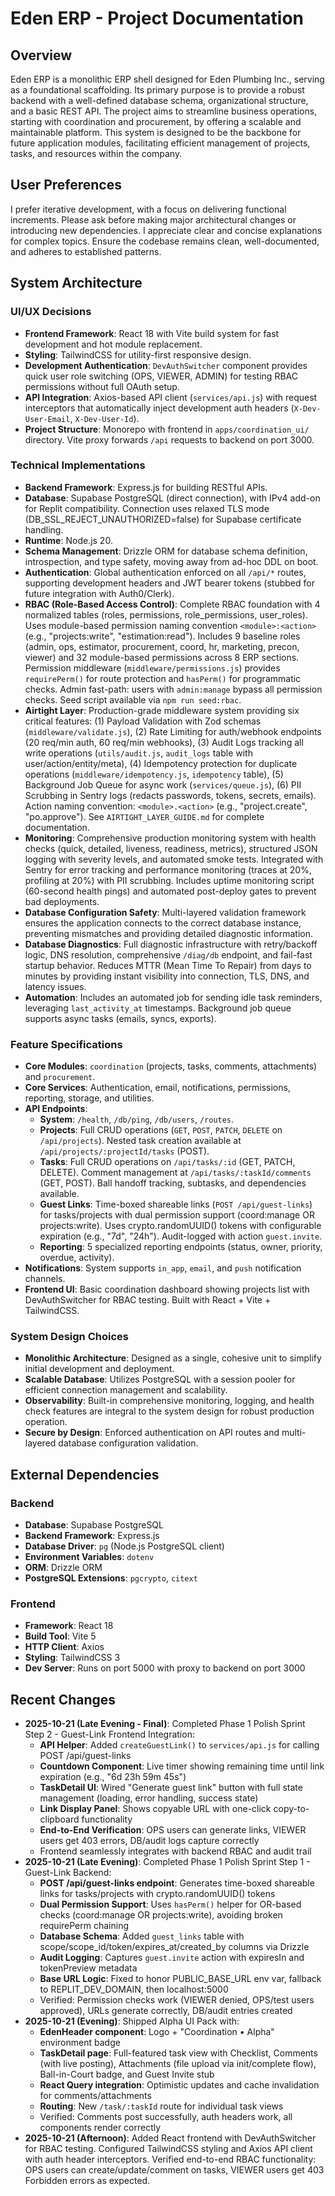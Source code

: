 # Eden ERP - Project Documentation

## Overview
Eden ERP is a monolithic ERP shell designed for Eden Plumbing Inc., serving as a foundational scaffolding. Its primary purpose is to provide a robust backend with a well-defined database schema, organizational structure, and a basic REST API. The project aims to streamline business operations, starting with coordination and procurement, by offering a scalable and maintainable platform. This system is designed to be the backbone for future application modules, facilitating efficient management of projects, tasks, and resources within the company.

## User Preferences
I prefer iterative development, with a focus on delivering functional increments. Please ask before making major architectural changes or introducing new dependencies. I appreciate clear and concise explanations for complex topics. Ensure the codebase remains clean, well-documented, and adheres to established patterns.

## System Architecture

### UI/UX Decisions
- **Frontend Framework**: React 18 with Vite build system for fast development and hot module replacement.
- **Styling**: TailwindCSS for utility-first responsive design.
- **Development Authentication**: `DevAuthSwitcher` component provides quick user role switching (OPS, VIEWER, ADMIN) for testing RBAC permissions without full OAuth setup.
- **API Integration**: Axios-based API client (`services/api.js`) with request interceptors that automatically inject development auth headers (`X-Dev-User-Email`, `X-Dev-User-Id`).
- **Project Structure**: Monorepo with frontend in `apps/coordination_ui/` directory. Vite proxy forwards `/api` requests to backend on port 3000.

### Technical Implementations
- **Backend Framework**: Express.js for building RESTful APIs.
- **Database**: Supabase PostgreSQL (direct connection), with IPv4 add-on for Replit compatibility. Connection uses relaxed TLS mode (DB_SSL_REJECT_UNAUTHORIZED=false) for Supabase certificate handling.
- **Runtime**: Node.js 20.
- **Schema Management**: Drizzle ORM for database schema definition, introspection, and type safety, moving away from ad-hoc DDL on boot.
- **Authentication**: Global authentication enforced on all `/api/*` routes, supporting development headers and JWT bearer tokens (stubbed for future integration with Auth0/Clerk).
- **RBAC (Role-Based Access Control)**: Complete RBAC foundation with 4 normalized tables (roles, permissions, role_permissions, user_roles). Uses module-based permission naming convention `<module>:<action>` (e.g., "projects:write", "estimation:read"). Includes 9 baseline roles (admin, ops, estimator, procurement, coord, hr, marketing, precon, viewer) and 32 module-based permissions across 8 ERP sections. Permission middleware (`middleware/permissions.js`) provides `requirePerm()` for route protection and `hasPerm()` for programmatic checks. Admin fast-path: users with `admin:manage` bypass all permission checks. Seed script available via `npm run seed:rbac`.
- **Airtight Layer**: Production-grade middleware system providing six critical features: (1) Payload Validation with Zod schemas (`middleware/validate.js`), (2) Rate Limiting for auth/webhook endpoints (20 req/min auth, 60 req/min webhooks), (3) Audit Logs tracking all write operations (`utils/audit.js`, `audit_logs` table with user/action/entity/meta), (4) Idempotency protection for duplicate operations (`middleware/idempotency.js`, `idempotency` table), (5) Background Job Queue for async work (`services/queue.js`), (6) PII Scrubbing in Sentry logs (redacts passwords, tokens, secrets, emails). Action naming convention: `<module>.<action>` (e.g., "project.create", "po.approve"). See `AIRTIGHT_LAYER_GUIDE.md` for complete documentation.
- **Monitoring**: Comprehensive production monitoring system with health checks (quick, detailed, liveness, readiness, metrics), structured JSON logging with severity levels, and automated smoke tests. Integrated with Sentry for error tracking and performance monitoring (traces at 20%, profiling at 20%) with PII scrubbing. Includes uptime monitoring script (60-second health pings) and automated post-deploy gates to prevent bad deployments.
- **Database Configuration Safety**: Multi-layered validation framework ensures the application connects to the correct database instance, preventing mismatches and providing detailed diagnostic information.
- **Database Diagnostics**: Full diagnostic infrastructure with retry/backoff logic, DNS resolution, comprehensive `/diag/db` endpoint, and fail-fast startup behavior. Reduces MTTR (Mean Time To Repair) from days to minutes by providing instant visibility into connection, TLS, DNS, and latency issues.
- **Automation**: Includes an automated job for sending idle task reminders, leveraging `last_activity_at` timestamps. Background job queue supports async tasks (emails, syncs, exports).

### Feature Specifications
- **Core Modules**: `coordination` (projects, tasks, comments, attachments) and `procurement`.
- **Core Services**: Authentication, email, notifications, permissions, reporting, storage, and utilities.
- **API Endpoints**:
    - **System**: `/health`, `/db/ping`, `/db/users`, `/routes`.
    - **Projects**: Full CRUD operations (`GET`, `POST`, `PATCH`, `DELETE` on `/api/projects`). Nested task creation available at `/api/projects/:projectId/tasks` (POST).
    - **Tasks**: Full CRUD operations on `/api/tasks/:id` (GET, PATCH, DELETE). Comment management at `/api/tasks/:taskId/comments` (GET, POST). Ball handoff tracking, subtasks, and dependencies available.
    - **Guest Links**: Time-boxed shareable links (`POST /api/guest-links`) for tasks/projects with dual permission support (coord:manage OR projects:write). Uses crypto.randomUUID() tokens with configurable expiration (e.g., "7d", "24h"). Audit-logged with action `guest.invite`.
    - **Reporting**: 5 specialized reporting endpoints (status, owner, priority, overdue, activity).
- **Notifications**: System supports `in_app`, `email`, and `push` notification channels.
- **Frontend UI**: Basic coordination dashboard showing projects list with DevAuthSwitcher for RBAC testing. Built with React + Vite + TailwindCSS.

### System Design Choices
- **Monolithic Architecture**: Designed as a single, cohesive unit to simplify initial development and deployment.
- **Scalable Database**: Utilizes PostgreSQL with a session pooler for efficient connection management and scalability.
- **Observability**: Built-in comprehensive monitoring, logging, and health check features are integral to the system design for robust production operation.
- **Secure by Design**: Enforced authentication on API routes and multi-layered database configuration validation.

## External Dependencies
### Backend
- **Database**: Supabase PostgreSQL
- **Backend Framework**: Express.js
- **Database Driver**: `pg` (Node.js PostgreSQL client)
- **Environment Variables**: `dotenv`
- **ORM**: Drizzle ORM
- **PostgreSQL Extensions**: `pgcrypto`, `citext`

### Frontend
- **Framework**: React 18
- **Build Tool**: Vite 5
- **HTTP Client**: Axios
- **Styling**: TailwindCSS 3
- **Dev Server**: Runs on port 5000 with proxy to backend on port 3000

## Recent Changes
- **2025-10-21 (Late Evening - Final)**: Completed Phase 1 Polish Sprint Step 2 - Guest-Link Frontend Integration:
  - **API Helper**: Added `createGuestLink()` to `services/api.js` for calling POST /api/guest-links
  - **Countdown Component**: Live timer showing remaining time until link expiration (e.g., "6d 23h 59m 45s")
  - **TaskDetail UI**: Wired "Generate guest link" button with full state management (loading, error handling, success state)
  - **Link Display Panel**: Shows copyable URL with one-click copy-to-clipboard functionality
  - **End-to-End Verification**: OPS users can generate links, VIEWER users get 403 errors, DB/audit logs capture correctly
  - Frontend seamlessly integrates with backend RBAC and audit trail
- **2025-10-21 (Late Evening)**: Completed Phase 1 Polish Sprint Step 1 - Guest-Link Backend:
  - **POST /api/guest-links endpoint**: Generates time-boxed shareable links for tasks/projects with crypto.randomUUID() tokens
  - **Dual Permission Support**: Uses `hasPerm()` helper for OR-based checks (coord:manage OR projects:write), avoiding broken requirePerm chaining
  - **Database Schema**: Added `guest_links` table with scope/scope_id/token/expires_at/created_by columns via Drizzle
  - **Audit Logging**: Captures `guest.invite` action with expiresIn and tokenPreview metadata
  - **Base URL Logic**: Fixed to honor PUBLIC_BASE_URL env var, fallback to REPLIT_DEV_DOMAIN, then localhost:5000
  - Verified: Permission checks work (VIEWER denied, OPS/test users approved), URLs generate correctly, DB/audit entries created
- **2025-10-21 (Evening)**: Shipped Alpha UI Pack with:
  - **EdenHeader component**: Logo + "Coordination • Alpha" environment badge
  - **TaskDetail page**: Full-featured task view with Checklist, Comments (with live posting), Attachments (file upload via init/complete flow), Ball-in-Court badge, and Guest Invite stub
  - **React Query integration**: Optimistic updates and cache invalidation for comments/attachments
  - **Routing**: New `/task/:taskId` route for individual task views
  - Verified: Comments post successfully, auth headers work, all components render correctly
- **2025-10-21 (Afternoon)**: Added React frontend with DevAuthSwitcher for RBAC testing. Configured TailwindCSS styling and Axios API client with auth header interceptors. Verified end-to-end RBAC functionality: OPS users can create/update/comment on tasks, VIEWER users get 403 Forbidden errors as expected.